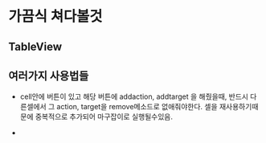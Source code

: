 # 가끔식 쳐다볼것




## TableView

## 여러가지 사용법들
- cell안에 버튼이 있고 해당 버튼에 addaction, addtarget 을 해줬을때, 반드시 다른셀에서 그 action, target을 remove메소드로 없애줘야한다. 셀을 재사용하기때문에 중복적으로 추가되어 마구잡이로 실행될수있음.

- 